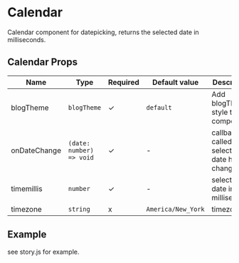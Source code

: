 # Calendar

Calendar component for datepicking, returns the selected date in milliseconds.

<!-- STORY -->

## Calendar Props
| Name | Type | Required | Default value | Description
|------|------|----------|---------------|------------
|blogTheme | `blogTheme` | ✓ | `default` | Add blogThemed style to the component
|onDateChange | `(date: number) => void` | ✓ | - | callback called when selected date has changed
|timemillis | `number` | ✓ | - | selected date in milliseconds
|timezone | `string` | x | `America/New_York` | timezone

## Example
see story.js for example.